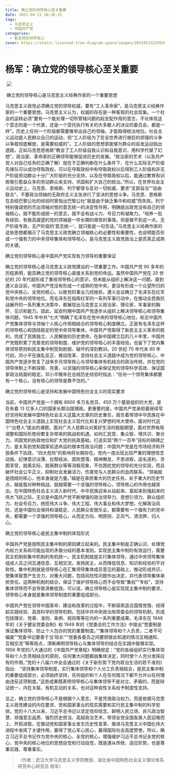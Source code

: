 ```yaml
---
title: 确立党的领导核心至关重要
date: 2021-04-11 10:36:32
tags:
  - 马克思主义
  - 中国共产党
categories:
  - 彰显党的领导核心
cover: https://static.licensed.tree-diagram.space/images/20210513235938.jpg
---
```


# 杨军：确立党的领导核心至关重要

​ ![](建党一百周年.jpg)

​ 确立党的领导核心是马克思主义经典作家的一个重要思想

马克思主义政党必须确立党的领导权威，要有“工人革命家”，是马克思主义经典作家的一个重要思想。马克思主义认为，权威的存在是一种客观的社会现象。一个社会的运转必须“要有一个能处理一切所管辖问题的起支配作用的意志，不论体现这个意志的是一个代表，还是一个受托执行有关的大多数人的决议的委员会，都是一样”。历史上任何一个阶级都需要推举出自己的领袖，才能取得统治地位。社会主义运动是人民群众自己的运动，但“工人阶级为了在全世界进行艰巨的顽强的斗争以争取彻底解放，是需要权威的”。工人阶级的思想家能够为群众的自发运动指出道路，正如马克思恩格斯“教会了工人阶级自我认识和自我意识，用科学代替了幻想”，政治家、革命家的正确领导能够促进历史的发展。“政治家的艺术（以及共产党人对自己任务的正确了解）就在于正确判断在什么条件下、在什么实际无产阶级先锋队可以成功夺取政权，可以在夺取政权中和夺取政权以后得到工人阶级和非无产阶级劳动群众十分广大阶层的充分支持，以及在夺取政权以后，能通过教育和训练吸引愈益众多的劳动群众来支持、巩固和扩大自己的统治。”所以，在世界社会主义运动史上，马克思、恩格斯、列宁都曾与反对一切权威、要求“支部自治”“自由联合”、不要政治领袖的无政府主义主张进行了坚决的思想斗争。马克思、恩格斯在总结巴黎公社的经验时曾指出巴黎公社“就是由于缺乏集中和权威”而失败。列宁特别强调党的杰出领袖对党的意志统一的决定性作用，明确提出政党没有自己的领袖核心，就不能形成统一的意志，就不会有战斗力、号召力和凝聚力。“培养一批有经验、有极高威望的党的领袖是一件长期的艰苦的事情。但是做不到这一点，无产阶级专政，无产阶级的‘意志统一’，就只能是一句空话。”马克思主义经典作家的这些思想都揭示了马克思主义政党确立领袖核心的必要性和重要性，也说明能否形成一个强有力的中央领导集体和领导核心，是马克思主义政党政治上是否真正成熟的关键。

确立党的领导核心是中国共产党实现有力领导的重要保证

确立党的领导核心是马克思主义政党建设的一项重要工作。中国共产党 90 多年的历程表明，能否确立党的领导核心直接关系到党的命运。虽然中国共产党在 20 世纪的 20 年代就形成了重视领导核心的意识，但未能从组织上解决这一问题。直到遵义会议前，中国共产党没有形成一个成熟的党中央，更没有形成一个众望所归的党中央核心、全党的核心，以致党的事业几经挫折。遵义会议确立了毛泽东在红军和党中央的领导地位。而毛泽东在指挥红军的一系列军事行动中，在推动全民族抗战展开的一系列重大决策中，都展现出马克思主义政治家、理论家、军事家的胸怀、见识和能力。因此，延安时期中国共产党逐步从组织上解决领导核心和领导集体问题，1945 年中共“七大”明确了毛泽东在党中央的领导核心地位，标志中国共产党集体领导与领袖个人核心作用相结合的领导核心制度确立。正是有毛泽东这样的领导核心和团结稳定的党中央领导集体，中国共产党取得了新民主主义革命的胜利，完成了民族独立、人民解放的历史使命。在新中国建立后的几十年里，中国共产党既积累了完善党的领导制度、维护党的领导核心的丰富经验，也留下了党内集体领导原则和民主集中制受到削弱、破坏的深刻教训。20 世纪 70 年代末 80 年代初，邓小平在拨乱反正、推动改革、坚持社会主义道路中成为党的领导核心，中国共产党逐步恢复了战争岁月领导核心与领导集体有机结合的政治传统，并在党的领导体制上不断探索、完善，以坚强的领导核心来保证党的领导科学高效、保证国家政治局面的稳定。邓小平晚年在总结历史经验时指出：“任何一个领导集体都要有一个核心，没有核心的领导是靠不住的。”

确立党的领导核心是坚持和发展中国特色社会主义的现实要求

当前，中国共产党是一个拥有 8900 多万名党员、450 万个基层组织的大党，是在有着 13 亿多人口的国家长期治国理政。更重要的是，中国共产党承担着继续写好坚持和发展中国特色社会主义这篇大文章的历史重任，肩负着带领中华民族在中国特色社会主义道路上实现社会主义现代化和复兴梦想的伟大使命。面对时代这个“出卷人”提出的课题，面对广大人民群众对美好生活的殷殷期望，面对世界格局调整和国际形势纷繁复杂带来的挑战和机遇，如何汇民意、集众智、增共识、聚合力，巩固党的执政地位和扩大党的执政基础，打造实现“两个一百年”目标的磅礴之力，是关系到党和国家前途命运的根本性政治问题；中国共产党是在市场经济和开放条件下执政，“四大危险”的影响将长期存在。党内一度出现比较严重的理想信念动摇、纪律意识淡薄、拉帮结派、腐败堕落、精神懈怠、不思进取，追名逐利、贪图享受，脱离实际、脱离群众等等消极现象，不仅困扰党的领导的充分实现，而且破坏社会公平正义，抑制社会发展活力，伤害党与人民群众的血肉联系。“领袖就是团结的核心，他本身就是力量。”越是在承担重大的历史任务，处于重大的历史节点，越是面对种种挑战，就越需要一个坚强的领导核心，领导核心的作用也越突出。在中国特色社会主义进入新时代、中华民族迎来从站起来、富起来到强起来的伟大飞跃之际，无论是中国共产党不断增强的政治领导力、思想引领力、群众组织力、社会号召力，统揽伟大斗争、伟大工程、伟大事业和伟大梦想，化解政治风险，还是中国社会保持和谐稳定、人民群众安居乐业，都需要有一个强有力的党中央，都需要一个坚强的领导核心，从而定方向、明原则、正风气、清流弊、归人心。

确立党的领导核心是民主集中制的体现形式

中国共产党是按照民主集中制的原则建立起来的。民主集中制是正确认识、处理党内权力关系和可能出现的矛盾分歧的基本准则。实现民主集中制的有效运行，需要民主机制和集中机制的有机统一。民主机制就是实行集体领导，通过中央领导集体组成人员之间互通信息、互相交流，发扬民主，从而降低信息、知识和经验的不对称性。集中机制就是领导核心在汇集领导集体成员意见的基础上，推动形成共识，使集体智慧产生合力，对重大问题，包括风险性问题作出决定，并代表领导集体承担责任。这两种机制的结合，保证了维护领导核心而不会导致“集权”“专权”，坚持集体领导而不会导致涣散低效。可以说，确立领导核心是实现民主集中制的要求，领导核心本身就是集体领导制度的重要组成部分。

中国共产党在领导中国革命、建设和改革的过程中，不断探索适合国情党情、经得起实践经验、高效科学的领导机制，包括中共中央政治局常委会的领导机制，形成包括理论、党章、准则、条例、规则等等在内的一系列重要成果。毛泽东在 1948 年的《关于健全党委会制》和 1949 年的《党委会的工作方法》中提出“党委制是保证集体领导、防止个人包办的党的重要制度。”“集体领导和个人负责，二者不可偏废”“党委书记要善于当‘班长’”“党委各委员之间要把彼此知道的情况互相通知、互相交流”等等观点，清晰阐明领导核心与集体领导的结合在实践中能够实现。1956 年党的八大通过的《中国共产党章程》明确规定：“党的各级组织实行集体领导和个人负责相结合的原则，任何重大问题都由集体决定，同时使个人充分发挥应有的作用。”党的十八届六中全会通过的《关于新形势下党内政治生活的若干准则》指出:　“坚持集体领导制度，实行集体领导和个人分工负责相结合，是民主集中制的重要组成部分，必须始终坚持，任何组织和个人在任何情况下都不允许以任何理由违反这项制度。”这些成果既表明领导核心与集体领导不是对立、矛盾的，而是辩证统一、内在关联、有机互动的关系，也对这种良性关系给予制度性支持。

总之，确立党的领导核心不是根据个人意志，不是凭借政治权力，而是依据马克思主义政党建设的内在要求、党和国家事业的现实需要和实行民主集中制的科学安排。党的十八大以来，习近平总书记以坚定信仰信念、鲜明人民立场、非凡政治智慧、顽强意志品质、强烈历史担当、高超政治艺术，带领全党全国各族人民迎难而上、开拓进取，在推动党和国家事业发生历史性变革、推进马克思主义中国化伟大进程中发挥了关键作用，赢得了党心军心民心，赢得国际社会高度赞誉。所以，确立习近平总书记作为党中央的核心、全党的核心，增强维护习近平总书记全党的核心、党中央的核心地位的思想自觉和行动自觉，既是遵从传统、适应形势，也是尊重实践、尊重事实。

> （作者：武汉大学马克思主义学院教授、湖北省中国特色社会主义理论体系研究中心研究员 杨军）
